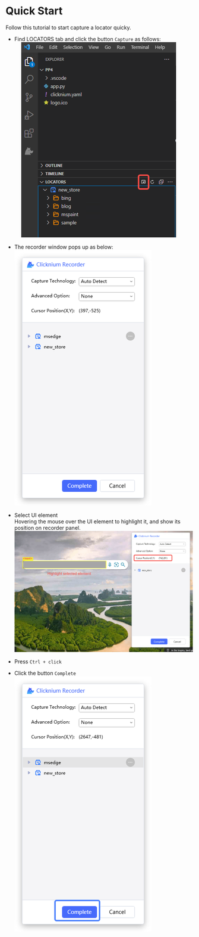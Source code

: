 # Quick Start

Follow this tutorial to start capture a locator quicky.

- Find LOCATORS tab and click the button `Capture` as follows:  
&emsp; ![start recorder from vscode](../../img/start_recorder_from_vscode.png)

- The recorder window pops up as below:  
![recorder window](../../img/recorder_main.png)

- Select UI element  
Hovering the mouse over the UI element to highlight it, and show its position on recorder panel.
![sigle capture](../../img/recorder_single.png)

- Press `Ctrl + click`

- Click the button `Complete`  
![capture complete](../../img/recorder_complete.png)



